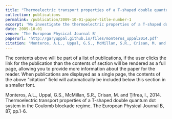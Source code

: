 ```yaml
---
title: "Thermoelectric transport properties of a T-shaped double quantum dot system in the Coulomb blockade regime"
collection: publications
permalink: /publication/2009-10-01-paper-title-number-1
excerpt: 'We investigate the thermoelectric properties of a T-shaped double quantum dot system'
date: 2009-10-01
venue: 'The European Physical Journal B'
paperurl: 'http://garyuppal.github.io/files/monteros_uppal2014.pdf'
citation: 'Monteros, A.L., Uppal, G.S., McMillan, S.R., Crisan, M. and Ţifrea, I. (2014). &quot;Thermoelectric transport properties of a T-shaped double quantum dot system in the Coulomb blockade regime.&quot; <i>The European Physical Journal B</i>.'
---
```


The contents above will be part of a list of publications, if the user clicks the link for the publication than the contents of section will be rendered as a full page, allowing you to provide more information about the paper for the reader. When publications are displayed as a single page, the contents of the above "citation" field will automatically be included below this section in a smaller font.

Monteros, A.L., Uppal, G.S., McMillan, S.R., Crisan, M. and Ţifrea, I., 2014. Thermoelectric transport properties of a T-shaped double quantum dot system in the Coulomb blockade regime. The European Physical Journal B, 87, pp.1-6.
